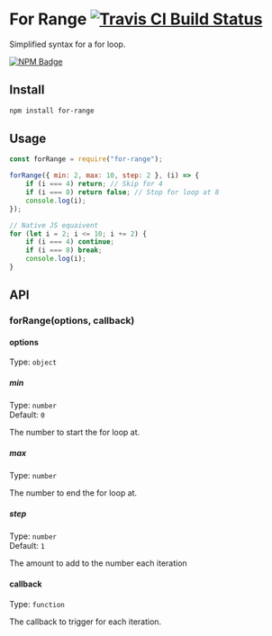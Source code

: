 # For Range [![Travis CI Build Status](https://img.shields.io/travis/com/Richienb/for-range/master.svg?style=for-the-badge)](https://travis-ci.com/Richienb/for-range)

Simplified syntax for a for loop.

[![NPM Badge](https://nodei.co/npm/for-range.png)](https://npmjs.com/package/for-range)

## Install

```sh
npm install for-range
```

## Usage

```js
const forRange = require("for-range");

forRange({ min: 2, max: 10, step: 2 }, (i) => {
    if (i === 4) return; // Skip for 4
    if (i === 8) return false; // Stop for loop at 8
    console.log(i);
});

// Native JS equaivent
for (let i = 2; i <= 10; i += 2) {
    if (i === 4) continue;
    if (i === 8) break;
    console.log(i);
}
```

## API

### forRange(options, callback)

#### options

Type: `object`

##### min

Type: `number`\
Default: `0`

The number to start the for loop at.

##### max

Type: `number`

The number to end the for loop at.

##### step

Type: `number`\
Default: `1`

The amount to add to the number each iteration

#### callback

Type: `function`

The callback to trigger for each iteration.
